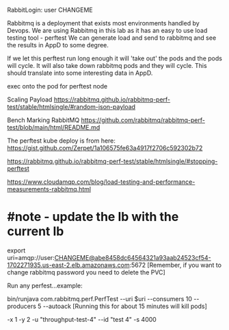 RabbitLogin:
user
CHANGEME

Rabbitmq is a deployment that exists most environments handled by Devops.
We are using Rabbitmq in this lab as it has an easy to use load testing tool - perftest
We can generate load and send to rabbitmq and see the results in AppD to some degree.

If we let this perftest run long enough it will 'take out' the pods and the pods will cycle. 
It will also take down rabbitmq pods and they will cycle.
This should translate into some interesting data in AppD.

exec onto the pod for perftest node

Scaling Payload
https://rabbitmq.github.io/rabbitmq-perf-test/stable/htmlsingle/#random-json-payload

Bench Marking RabbitMQ
https://github.com/rabbitmq/rabbitmq-perf-test/blob/main/html/README.md

The perftest kube deploy is from here:
https://gist.github.com/Zerpet/1a106575fe63a4917f2706c592302b72

https://rabbitmq.github.io/rabbitmq-perf-test/stable/htmlsingle/#stopping-perftest

https://www.cloudamqp.com/blog/load-testing-and-performance-measurements-rabbitmq.html

#note - update the lb with the current lb 
==============================================
export uri=amqp://user:CHANGEME@abe8458dc64564321a93aab24523cf54-1702271935.us-east-2.elb.amazonaws.com:5672
[Remember, if you want to change rabbitmq password you need to delete the PVC]

Run any perfest...example:

bin/runjava com.rabbitmq.perf.PerfTest --uri $uri --consumers 10 --producers 5 --autoack
[Running this for about 15 minutes will kill pods]

-x 1 -y 2 -u "throughput-test-4" --id "test 4" -s 4000






